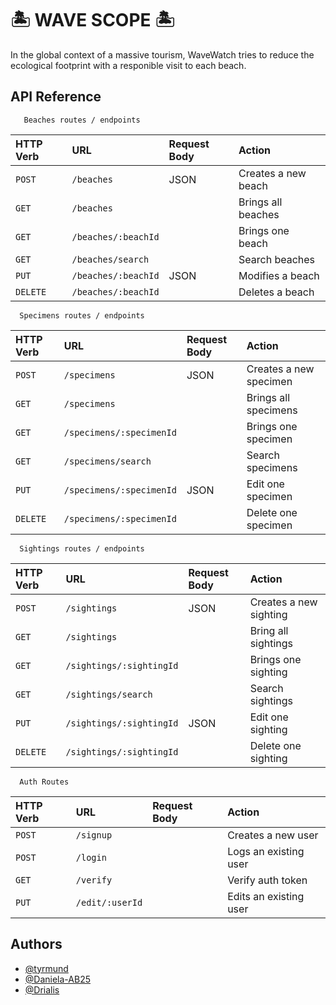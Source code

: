 
# 🏝️ WAVE SCOPE 🏝️

In the global context of a massive tourism, WaveWatch tries to reduce the ecological footprint with a responible visit to each beach. 


## API Reference

```http
   Beaches routes / endpoints
```

| HTTP Verb | URL                 | Request Body    |  Action                  |
| :----     | :-------            | :---------------| :---------               |
| `POST`    | `/beaches`          |      JSON       | Creates a new beach      |
| `GET`     | `/beaches`          |                 | Brings all beaches       |
| `GET`     | `/beaches/:beachId` |                 | Brings one beach         |
| `GET`     | `/beaches/search`   |                 | Search beaches           |
| `PUT`     | `/beaches/:beachId` |      JSON       | Modifies a beach         |
| `DELETE`  | `/beaches/:beachId` |                 | Deletes a beach          |



```http
  Specimens routes / endpoints
```

| HTTP Verb | URL                      | Request Body   |  Action                |
| :-------- | :-------                 | :------------- | :---------             |
| `POST`    | `/specimens`             |      JSON      | Creates a new specimen |
| `GET `    | `/specimens`             |                | Brings all specimens   |
| `GET`     | `/specimens/:specimenId` |                | Brings one specimen    |
| `GET`     | `/specimens/search`      |                | Search specimens       |
| `PUT`     | `/specimens/:specimenId` |      JSON      | Edit one specimen      |
| `DELETE`  | `/specimens/:specimenId` |                | Delete one specimen    |



```http
  Sightings routes / endpoints
```

| HTTP Verb | URL                       | Request Body   |  Action                |
| :-------- | :-------                  | :------------- | :---------             |
| `POST`    | `/sightings`              |      JSON      | Creates a new sighting |
| `GET `    | `/sightings`              |                | Bring all sightings    |
| `GET`     | `/sightings/:sightingId`  |                | Brings one sighting    |
| `GET`     | `/sightings/search`       |                | Search sightings       |
| `PUT`     | `/sightings/:sightingId`  |      JSON      | Edit one sighting      |
| `DELETE`  | `/sightings/:sightingId`  |                | Delete one sighting    |





```http
  Auth Routes
```

| HTTP Verb  | URL              | Request Body |  Action                 |
| :--------  | :-------         | :----------- | :---------              |
| `POST`     | `/signup`        |              | Creates a new user      |
| `POST`     | `/login`         |              | Logs an existing user   |
| `GET`      | `/verify`        |              | Verify auth token       |
| `PUT`      | `/edit/:userId`  |              | Edits an existing user  |


## Authors

- [@tyrmund](https://www.github.com/tyrmund)
- [@Daniela-AB25](https://www.github.com/Daniela-AB25)
- [@Drialis](https://www.github.com/Drialis)
